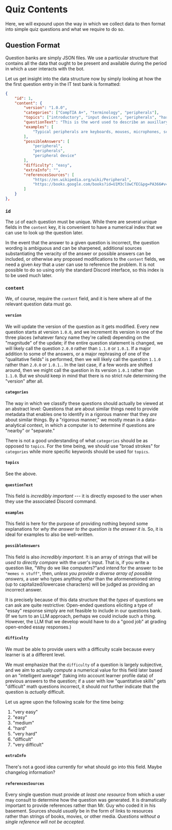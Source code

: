 # Quiz Contents

Here, we will expound upon the way in which we collect data to then format into simple quiz questions and what we require to do so.

## Question Format

Question banks are simply JSON files. We use a particular structure that contains all the data that ought to be present and available during the period in which a user interacts with the bot. 

Let us get insight into the data structure now by simply looking at how the the first question entry in the IT test bank is formatted:

```json
{
    "id": 1,
    "content": {
        "version": "1.0.0",
        "categories": ["CompTIA A+", "terminology", "peripherals"],
        "topics": ["introductory", "input devices", "peripherals", "hardware"],
        "questionText": "This is the word used to describe an auxillary device used to put information into and extract information out of a computer.",
        "examples": [
            "Typical peripherals are keyboards, mouses, microphones, scanners, and screens. Don't psyche yourself out here. This is just the word used to describe these kinds of input/output devices."
        ],
        "possibleAnswers": [
            "peripheral",
            "peripherals",
            "peripheral device"
        ],
        "difficulty": "easy",
        "extraInfo": "",
        "referencesSources": [
            "https://en.wikipedia.org/wiki/Peripheral",
            "https://books.google.com/books?id=U1M3clUwCfEC&pg=PA366#v=onepage&q&f=false"
        ]
    }
},
```

### `id`

The `id` of each question must be unique. While there are several unique fields in the `content` key, it is convenient to have a numerical index that we can use to look up the question later.

In the event that the answer to a given question is incorrect, the question wording is ambiguous and can be sharpened, additional sources substantiating the veracity of the answer or possible answers can be included, or otherwise any proposed modifications to the `content` fields, we need a given *key* that a user can use to reference the problem. It is not possible to do so using only the standard Discord interface, so this index is to be used much later.

### `content`

We, of course, require the `content` field, and it is here where all of the relevant question data must go.

#### `version`

We will update the version of the question as it gets modified. Every new question starts at version `1.0.0`, and we increment its version in one of the three places (whatever fancy name they're called) depending on the "magnitude" of the update; if the entire question statement is changed, we will likely call the question `2.0.0` rather than `1.1.0` or `1.0.1`. If a major addition to some of the answers, or a major rephrasing of one of the "qualitative fields" is performed, then we will likely call the question `1.1.0` rather than `2.0.0` or `1.0.1.`. In the last case, if a few words are shifted around, then we might call the question in its version `1.0.1` rather than `1.1.0`. But we should keep in mind that there is no strict rule determining the "version" after all.

#### `categories`

The way in which we classify these questions should actually be viewed at an abstract level: Questions that are about similar things need to provide metadata that enables one to identify in a rigorous manner that they *are* about similar things. By a "rigorous manner," we mostly mean in a data-analytical context, in which a computer is to determine if questions are "nearby" or "separate."

There is not a good understanding of what `categories` should be as opposed to `topics`. For the time being, we should use "broad strokes" for `categories` while more specific keywords should be used for `topics`.

#### `topics`

See the above.

#### `questionText`

This field is *incredibly important* --- it is directly exposed to the user when they use the associated Discord command. 

#### `examples`

This field is here for the purpose of providing nothing beyond some explanations for *why the answer to the question is the answer it is*. So, it is ideal for examples to also be well-written.

#### `possibleAnswers`

This field is also *incredibly important*. It is an array of strings that will be *used to directly compare* with the user's input. That is, if you write a question like, "Why do we like computers?"and intend for the answer to be `"memes n stuff"`, then, *unless you provide a diverse array of possible answers*, a user who types anything *other* than the aformenetioned string (up to capitalized/lowercase characters) will be judged as providing an incorrect answer.

It is precisely because of this data structure that the *types* of questions we can ask are quite restrictive: Open-ended questions eliciting a type of "essay" response simply are not feasible to include in our questions bank. (If we turn to an LLM approach, perhaps we could include such a thing. However, the LLM that we develop would have to do a "good job" at grading open-ended essay responses.)

#### `difficulty`

We must be able to provide users with a difficulty scale because every learner is at a different level.

We must emphasize that the `difficulty` of a question is largely subjective, and we aim to actually *compute* a numerical value for this field later based on an "intelligent average" (taking into account learner profile data) of previous answers to the question; if a user with low "quantitative skills" gets "difficult" math questions incorrect, it should *not* further indicate that the question is *actually* difficult. 

Let us agree upon the following scale for the time being:

1. "very easy"
2. "easy"
3. "medium"
4. "hard"
5. "very hard"
6. "difficult"
7. "very difficult"

#### `extraInfo`

There's not a good idea currently for what should go into this field. Maybe changelog information?

#### `referencesSources`

Every single question must provide *at least one resource* from which a user may consult to determine how the question was generated. It is dramatically important to provide references rather than Mr. Guy who coded it in his basement. Sources should *usually* be in the form of links to resources rather than strings of books, movies, or other media. *Questions without a single reference will not be accepted*.